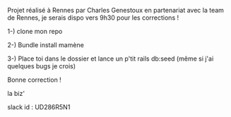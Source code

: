 
Projet réalisé à Rennes par Charles Genestoux en partenariat avec la team de Rennes, je serais dispo vers 9h30 pour les corrections !

1-) clone mon repo

2-) Bundle install mamène

3-) Place toi dans le dossier et lance un p'tit rails db:seed (même si j'ai quelques bugs je crois)

Bonne correction !

la biz'

slack id : UD286R5N1

